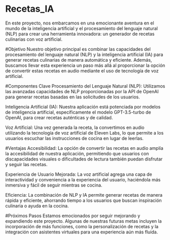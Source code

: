 # Recetas_IA
En este proyecto, nos embarcamos en una emocionante aventura en el mundo de la inteligencia artificial y el procesamiento del lenguaje natural (NLP) para crear una herramienta innovadora: un generador de recetas culinarias con voz artificial.

#Objetivo
Nuestro objetivo principal es combinar las capacidades del procesamiento del lenguaje natural (NLP) y la inteligencia artificial (IA) para generar recetas culinarias de manera automática y eficiente. Además, buscamos llevar esta experiencia un paso más allá al proporcionar la opción de convertir estas recetas en audio mediante el uso de tecnología de voz artificial.

#Componentes Clave
Procesamiento del Lenguaje Natural (NLP): Utilizamos las avanzadas capacidades de NLP proporcionadas por la API de OpenAI para generar recetas basadas en las solicitudes de los usuarios.

Inteligencia Artificial (IA): Nuestra aplicación está potenciada por modelos de inteligencia artificial, específicamente el modelo GPT-3.5-turbo de OpenAI, para crear recetas auténticas y de calidad.

Voz Artificial: Una vez generada la receta, la convertimos en audio utilizando la tecnología de voz artificial de Eleven Labs, lo que permite a los usuarios escuchar las instrucciones de cocina en lugar de leerlas.

#Ventajas
Accesibilidad: La opción de convertir las recetas en audio amplía la accesibilidad de nuestra aplicación, permitiendo que usuarios con discapacidades visuales o dificultades de lectura también puedan disfrutar y seguir las recetas.

Experiencia de Usuario Mejorada: La voz artificial agrega una capa de interactividad y conveniencia a la experiencia del usuario, haciéndola más inmersiva y fácil de seguir mientras se cocina.

Eficiencia: La combinación de NLP y IA permite generar recetas de manera rápida y eficiente, ahorrando tiempo a los usuarios que buscan inspiración culinaria o ayuda en la cocina.

#Próximos Pasos
Estamos emocionados por seguir mejorando y expandiendo este proyecto. Algunas de nuestras futuras metas incluyen la incorporación de más funciones, como la personalización de recetas y la integración con asistentes virtuales para una experiencia aún más fluida.
